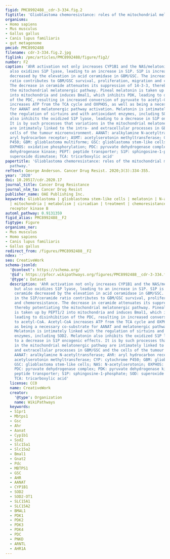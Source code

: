 ```yaml
---
figid: PMC8992488__cdr-3-334.fig.2
figtitle: 'Glioblastoma chemoresistance: roles of the mitochondrial melatonergic pathway'
organisms:
- Homo sapiens
- Mus musculus
- Gallus gallus
- Canis lupus familiaris
- gut metagenome
pmcid: PMC8992488
filename: cdr-3-334.fig.2.jpg
figlink: /pmc/articles/PMC8992488/figure/fig2/
number: F2
caption: 'AhR activation not only increases CYP1B1 and the NAS/melatonin ratio but
  also oxidizes S1P lyase, leading to an increase in S1P. S1P is increased and ceramide
  decreased by the elevation in acid ceramidase in GBM/GSC. The increase in the S1P/ceramide
  ratio contributes to GBM/GSC survival, proliferation, migration and chemoresistance.
  The decrease in ceramide attenuates its suppression of 14-3-3, thereby potentiating
  the mitochondrial melatonergic pathway. Pineal melatonin is taken up by PEPT1/2
  into mitochondria and induces Bmal1, which inhibits PDK, leading to disinhibition
  of the PDC, resulting in increased conversion of pyruvate to acetyl-CoA. Acetyl-CoA
  increases ATP from the TCA cycle and OXPHOS, as well as being a necessary co-substrate
  for AANAT and melatonergic pathway activation. Melatonin is intimately linked with
  the regulation of sirtuins and with antioxidant enzymes, including SOD2. Melatonin
  also inhibits the oxidized S1P lyase, leading to a decrease in S1P oncogenic effects.
  It is by such processes that variations in the mitochondrial melatonergic pathway
  are intimately linked to the intra- and extracellular processes in GBM/GSC and the
  cells of the tumour microenvironment. AANAT: aralkylamine N-acetyltransferase; AhR:
  aryl hydrocarbon receptor; ASMT: acetylserotonin methyltransferase; CYP: cytochrome
  P450; GBM: glioblastoma multiforme; GSC: glioblastoma stem-like cells; NAS: N-acetylserotonin;
  OXPHOS: oxidative phosphorylation; PDC: pyruvate dehydrogenase complex; PDK: pyruvate
  dehydrogenase kinase; PEPT: peptide transporter; S1P: sphingosine-1-phosphate; SOD:
  superoxide dismutase; TCA: tricarboxylic acid'
papertitle: 'Glioblastoma chemoresistance: roles of the mitochondrial melatonergic
  pathway.'
reftext: George Anderson. Cancer Drug Resist. 2020;3(3):334-355.
year: '2020'
doi: 10.20517/cdr.2020.17
journal_title: Cancer Drug Resistance
journal_nlm_ta: Cancer Drug Resist
publisher_name: OAE Publishing Inc.
keywords: Glioblastoma | glioblastoma stem-like cells | melatonin | N-acetylserotonin
  | mitochondria | metabolism | circadian | treatment | chemoresistance | tyrosine
  receptor kinase B
automl_pathway: 0.9131359
figid_alias: PMC8992488__F2
figtype: Figure
organisms_ner:
- Mus musculus
- Homo sapiens
- Canis lupus familiaris
- Gallus gallus
redirect_from: /figures/PMC8992488__F2
ndex: ''
seo: CreativeWork
schema-jsonld:
  '@context': https://schema.org/
  '@id': https://pfocr.wikipathways.org/figures/PMC8992488__cdr-3-334.fig.2.html
  '@type': Dataset
  description: 'AhR activation not only increases CYP1B1 and the NAS/melatonin ratio
    but also oxidizes S1P lyase, leading to an increase in S1P. S1P is increased and
    ceramide decreased by the elevation in acid ceramidase in GBM/GSC. The increase
    in the S1P/ceramide ratio contributes to GBM/GSC survival, proliferation, migration
    and chemoresistance. The decrease in ceramide attenuates its suppression of 14-3-3,
    thereby potentiating the mitochondrial melatonergic pathway. Pineal melatonin
    is taken up by PEPT1/2 into mitochondria and induces Bmal1, which inhibits PDK,
    leading to disinhibition of the PDC, resulting in increased conversion of pyruvate
    to acetyl-CoA. Acetyl-CoA increases ATP from the TCA cycle and OXPHOS, as well
    as being a necessary co-substrate for AANAT and melatonergic pathway activation.
    Melatonin is intimately linked with the regulation of sirtuins and with antioxidant
    enzymes, including SOD2. Melatonin also inhibits the oxidized S1P lyase, leading
    to a decrease in S1P oncogenic effects. It is by such processes that variations
    in the mitochondrial melatonergic pathway are intimately linked to the intra-
    and extracellular processes in GBM/GSC and the cells of the tumour microenvironment.
    AANAT: aralkylamine N-acetyltransferase; AhR: aryl hydrocarbon receptor; ASMT:
    acetylserotonin methyltransferase; CYP: cytochrome P450; GBM: glioblastoma multiforme;
    GSC: glioblastoma stem-like cells; NAS: N-acetylserotonin; OXPHOS: oxidative phosphorylation;
    PDC: pyruvate dehydrogenase complex; PDK: pyruvate dehydrogenase kinase; PEPT:
    peptide transporter; S1P: sphingosine-1-phosphate; SOD: superoxide dismutase;
    TCA: tricarboxylic acid'
  license: CC0
  name: CreativeWork
  creator:
    '@type': Organization
    name: WikiPathways
  keywords:
  - S1pr1
  - Mbtps1
  - Gsc
  - Ahr
  - Aanat
  - Cyp1b1
  - Sod2
  - Slc15a1
  - Slc15a2
  - Bmal1
  - Gnat2
  - Pdc
  - MBTPS1
  - GSC
  - AHR
  - AANAT
  - CYP1B1
  - SOD2
  - SOD2-OT1
  - SLC15A1
  - SLC15A2
  - BMAL1
  - PDK1
  - PDK2
  - PDK3
  - PDK4
  - PDC
  - PNKD
  - ARNTL
  - AHR1A
---
```

